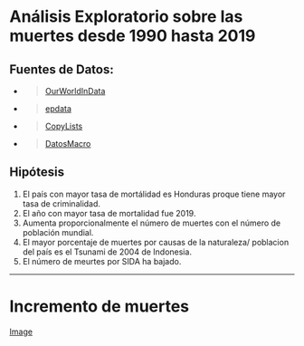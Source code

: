 # Análisis Exploratorio sobre las muertes desde 1990 hasta 2019

## Fuentes de Datos:
* > [OurWorldInData](https://ourworldindata.org/causes-of-death)
* > [epdata](https://www.epdata.es/evolucion-prevista-poblacion-mundial/62f77353-e957-4cb2-8cbb-bf49d4460cdf)
* > [CopyLists](https://copylists.com/geography/list-all-countries/#google_vignette)
* > [DatosMacro](https://datosmacro.expansion.com/demografia/poblacion)

## Hipótesis

1. El país con mayor tasa de mortálidad es Honduras proque tiene mayor tasa de criminalidad.
2. El año con mayor tasa de mortalidad fue 2019.
3. Aumenta proporcionalmente el número de muertes con el número de población mundial.
4. El mayor porcentaje de muertes por causas de la naturaleza/ poblacion del país es el Tsunami de 2004 de Indonesia.
5. El número de meurtes por SIDA ha bajado.
-----
# Incremento de muertes
[Image](src/Graficas/MuertesPorAnio.html)
